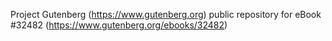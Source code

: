 Project Gutenberg (https://www.gutenberg.org) public repository for eBook #32482 (https://www.gutenberg.org/ebooks/32482)

